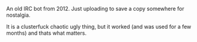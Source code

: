 An old IRC bot from 2012. Just uploading to save a copy somewhere for nostalgia.

It is a clusterfuck chaotic ugly thing, but it worked (and was used for a few months) and thats what matters.
